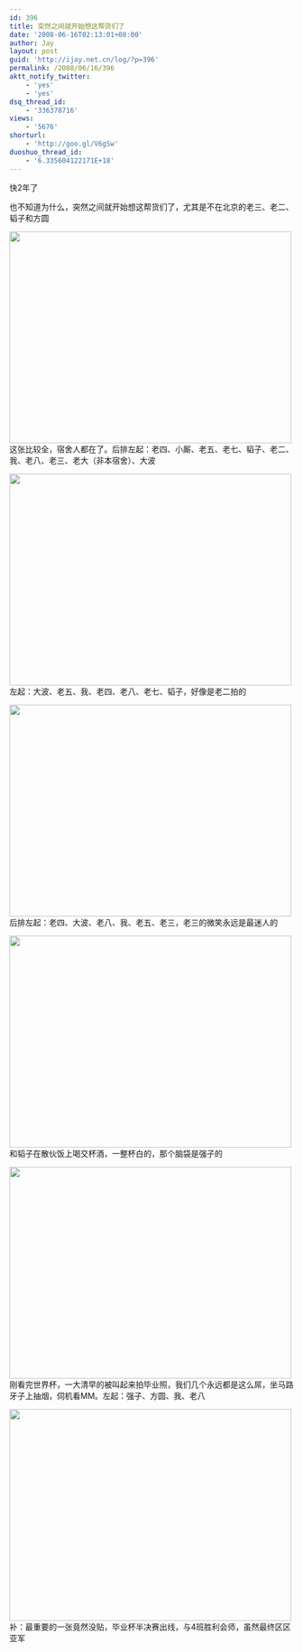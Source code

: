```yaml
---
id: 396
title: 突然之间就开始想这帮货们了
date: '2008-06-16T02:13:01+08:00'
author: Jay
layout: post
guid: 'http://ijay.net.cn/log/?p=396'
permalink: /2008/06/16/396
aktt_notify_twitter:
    - 'yes'
    - 'yes'
dsq_thread_id:
    - '336378716'
views:
    - '5676'
shorturl:
    - 'http://goo.gl/V6gSw'
duoshuo_thread_id:
    - '6.335604122171E+18'
---
```


快2年了

也不知道为什么，突然之间就开始想这帮货们了，尤其是不在北京的老三、老二、韬子和方圆

<a href="http://jayxu.com/log/wp-content/uploads/2008/06/dscn1847.png"><img class="aligncenter size-full wp-image-395" title="dscn1847" src="http://jayxu.com/log/wp-content/uploads/2008/06/dscn1847.png" alt="" width="500" height="375" /></a>
这张比较全，宿舍人都在了。后排左起：老四、小厮、老五、老七、韬子、老二、我、老八、老三、老大（非本宿舍）、大波

<a href="http://jayxu.com/log/wp-content/uploads/2008/06/dscn1881.png"><img class="aligncenter size-full wp-image-392" title="dscn1881" src="http://jayxu.com/log/wp-content/uploads/2008/06/dscn1881.png" alt="" width="500" height="375" /></a>
左起：大波、老五、我、老四、老八、老七、韬子，好像是老二拍的

<a href="http://jayxu.com/log/wp-content/uploads/2008/06/dscn1716.png"><img class="aligncenter size-full wp-image-394" title="dscn1716" src="http://jayxu.com/log/wp-content/uploads/2008/06/dscn1716.png" alt="" width="500" height="375" /></a>
后排左起：老四、大波、老八、我、老五、老三，老三的微笑永远是最迷人的

<a href="http://jayxu.com/log/wp-content/uploads/2008/06/dscn1593.png"><img class="aligncenter size-full wp-image-393" title="dscn1593" src="http://jayxu.com/log/wp-content/uploads/2008/06/dscn1593.png" alt="" width="500" height="375" /></a>
和韬子在散伙饭上喝交杯酒，一整杯白的，那个脑袋是强子的

<a href="http://jayxu.com/log/wp-content/uploads/2008/06/dsc02332.png"><img class="aligncenter size-full wp-image-391" title="强子、方圆、我、老八" src="http://jayxu.com/log/wp-content/uploads/2008/06/dsc02332.png" alt="" width="500" height="375" /></a>
刚看完世界杯，一大清早的被叫起来拍毕业照，我们几个永远都是这么屌，坐马路牙子上抽烟，伺机看MM。左起：强子、方圆、我、老八

<a href="http://jayxu.com/log/wp-content/uploads/2008/06/dsc09022.png"><img class="aligncenter size-full wp-image-397" title="dsc09022" src="http://jayxu.com/log/wp-content/uploads/2008/06/dsc09022.png" alt="" width="500" height="375" /></a>
补：最重要的一张竟然没贴，毕业杯半决赛出线，与4班胜利会师，虽然最终区区亚军